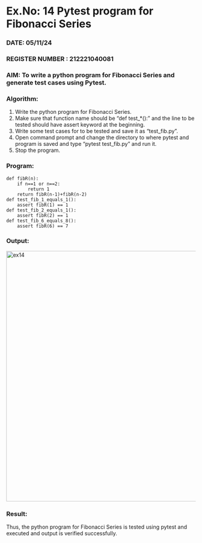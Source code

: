 # Ex.No: 14  Pytest program for Fibonacci Series

### DATE: 05/11/24                                                                           
### REGISTER NUMBER : 212221040081
### AIM: To write a python program for Fibonacci Series and generate test cases using Pytest. 

### Algorithm:

1. Write the python program for Fibonacci Series. 
2. Make sure that function name should be “def test_*():” and the line to be tested 
should have assert keyword at the beginning. 
3. Write some test cases for to be tested and save it as “test_fib.py”. 
4. Open command prompt and change the directory to where pytest and program is 
saved and type “pytest test_fib.py” and run it. 
5. Stop the program.

### Program:
```
def fibR(n): 
	if n==1 or n==2: 
		return 1 
	return fibR(n-1)+fibR(n-2) 
def test_fib_1_equals_1(): 
	assert fibR(1) == 1 
def test_fib_2_equals_1(): 
	assert fibR(2) == 1 
def test_fib_6_equals_8(): 
	assert fibR(6) == 7 
```
### Output:
<img width="665" alt="ex14" src="https://github.com/user-attachments/assets/5009e854-de28-41c1-969e-b8dc9b5c6c16">

### Result:
Thus, the python program for Fibonacci Series is tested using pytest and executed and output is verified successfully.


